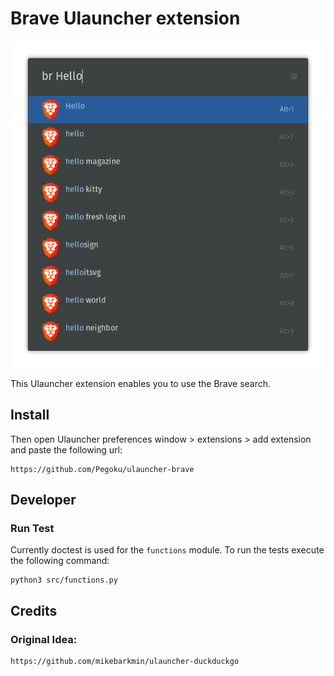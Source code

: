# Brave Ulauncher extension

![Screenshot](screenshot.png)

This Ulauncher extension enables you to use the Brave search.

## Install

Then open Ulauncher preferences window > extensions > add extension and paste the following url:

```
https://github.com/Pegoku/ulauncher-brave
```


## Developer

### Run Test

Currently doctest is used for the `functions` module. To run the tests execute the following command:

```
python3 src/functions.py
``` 
## Credits

### Original Idea:
```
https://github.com/mikebarkmin/ulauncher-duckduckgo
```
